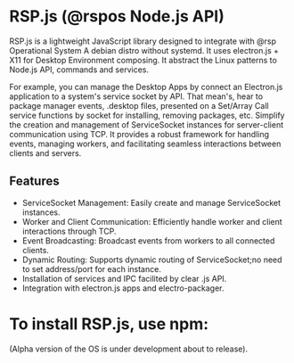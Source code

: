 # RSP.js (@rspos Node.js API)

RSP.js is a lightweight JavaScript library designed to integrate with @rsp Operational System
A debian distro without systemd. It uses electron.js + X11 for Desktop Environment composing.
It abstract the Linux patterns to Node.js API, commands and services.

For example, you can manage the Desktop Apps by connect an Electron.js application to a system's service socket by API.
That mean's, hear to package manager events, .desktop files, presented on a Set/Array
Call service functions by socket for installing, removing packages, etc.
Simplify the creation and management of ServiceSocket instances for server-client communication using TCP. 
It provides a robust framework for handling events, managing workers, and facilitating seamless interactions between clients and servers.

## Features

- ServiceSocket Management: Easily create and manage ServiceSocket instances.
- Worker and Client Communication: Efficiently handle worker and client interactions through TCP.
- Event Broadcasting: Broadcast events from workers to all connected clients.
- Dynamic Routing: Supports dynamic routing of ServiceSocket;no need to set address/port for each instance.
- Installation of services and IPC facilited by clear .js API.
- Integration with electron.js apps and electro-packager.

# To install RSP.js, use npm:

(Alpha version of the OS is under development about to release).